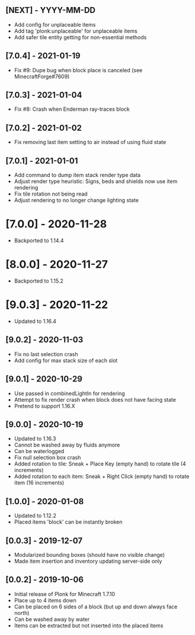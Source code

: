 ## [NEXT] - YYYY-MM-DD

- Add config for unplaceable items
- Add tag 'plonk:unplaceable' for unplaceable items
- Add safer tile entity getting for non-essential methods

## [7.0.4] - 2021-01-19

- Fix #9: Dupe bug when block place is canceled (see MinecraftForge#7609)

## [7.0.3] - 2021-01-04

- Fix #8: Crash when Enderman ray-traces block

## [7.0.2] - 2021-01-02

- Fix removing last item setting to air instead of using fluid state

## [7.0.1] - 2021-01-01

- Add command to dump item stack render type data
- Adjust render type heuristic: Signs, beds and shields now use item rendering
- Fix tile rotation not being read
- Adjust rendering to no longer change lighting state

# [7.0.0] - 2020-11-28

- Backported to 1.14.4

# [8.0.0] - 2020-11-27

- Backported to 1.15.2

# [9.0.3] - 2020-11-22

- Updated to 1.16.4

## [9.0.2] - 2020-11-03

- Fix no last selection crash
- Add config for max stack size of each slot

## [9.0.1] - 2020-10-29

- Use passed in combinedLightIn for rendering
- Attempt to fix render crash when block does not have facing state
- Pretend to support 1.16.X

## [9.0.0] - 2020-10-19

- Updated to 1.16.3
- Cannot be washed away by fluids anymore
- Can be waterlogged
- Fix null selection box crash
- Added rotation to tile: Sneak + Place Key (empty hand) to rotate tile (4 increments)
- Added rotation to each item: Sneak + Right Click (empty hand) to rotate item (16 increments)

## [1.0.0] - 2020-01-08

- Updated to 1.12.2
- Placed items 'block' can be instantly broken

## [0.0.3] - 2019-12-07

- Modularized bounding boxes (should have no visible change)
- Made item insertion and inventory updating server-side only

## [0.0.2] - 2019-10-06

- Initial release of Plonk for Minecraft 1.7.10
- Place up to 4 items down
- Can be placed on 6 sides of a block (but up and down always face north)
- Can be washed away by water
- Items can be extracted but not inserted into the placed items
